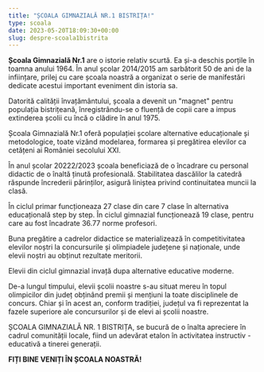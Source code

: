 ```yaml
---
title: "ȘCOALA GIMNAZIALĂ NR.1 BISTRIȚA!"
type: scoala
date: 2023-05-20T18:09:30+00:00
slug: despre-scoala1bistrita
---
```


**Școala Gimnazială Nr.1** are o istorie relativ scurtă. Ea și-a deschis porțile în toamna anului 1964. În anul școlar 2014/2015 am sarbătorit 50 de ani de la inființare, prilej cu care școala noastră a organizat o serie de manifestări dedicate acestui important eveniment din istoria sa.

Datorită calității învațământului, școala a devenit un "magnet" pentru populația bistrițeană, înregistrându-se o fluență de copii care a impus extinderea școlii cu încă o clădire în anul 1975.

Școala Gimnazială Nr.1 oferă populației școlare alternative educaționale și metodologice, toate vizând modelarea, formarea și pregătirea elevilor ca cetățeni ai României secolului XXI.

În anul școlar 20222/2023 școala beneficiază de o încadrare cu personal didactic de o înaltă ținută profesională. Stabilitatea dascălilor la catedră răspunde încrederii părinților, asigură liniștea privind continuitatea muncii la clasă.

În ciclul primar funcționeaza 27 clase din care 7 clase în alternativa educațională step by step. În ciclul gimnazial funcționează 19 clase, pentru care au fost încadrate 36.77 norme profesori.

Buna pregătire a cadrelor didactice se materializează în competitivitatea elevilor noștri la concursurile și olimpiadele județene și naționale, unde elevii noștri au obținut rezultate meritorii.

Elevii din ciclul gimnazial invață dupa alternative educative moderne.

De-a lungul timpului, elevii școlii noastre s-au situat mereu în topul olimpicilor din județ obținând premii și mențiuni la toate disciplinele de concurs. Chiar și în acest an, conform tradiției, județul va fi reprezentat la fazele superiore ale concursurilor și de elevi ai școlii noastre.

ȘCOALA GIMNAZIALĂ NR. 1 BISTRIȚA, se bucură de o înalta apreciere în cadrul comunității locale, fiind un adevărat etalon în activitatea instructiv - educativă a tinerei generații.

**FIȚI BINE VENIȚI ÎN ȘCOALA NOASTRĂ!**

